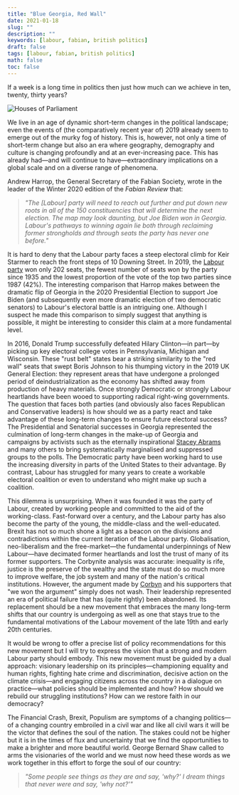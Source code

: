 ```yaml
---
title: "Blue Georgia, Red Wall"
date: 2021-01-18
slug: ""
description: ""
keywords: [labour, fabian, british politics]
draft: false
tags: [labour, fabian, british politics]
math: false
toc: false
---
```


If a week is a long time in politics then just how much can we achieve in ten, twenty, thirty years?

![Houses of Parliament](https://images.unsplash.com/photo-1608741432856-93fbd012ef0e?ixid=MXwxMjA3fDB8MHxwaG90by1wYWdlfHx8fGVufDB8fHw%3D&ixlib=rb-1.2.1&auto=format&fit=crop&w=3150&q=80)

We live in an age of dynamic short-term changes in the political landscape; even the events of (the comparatively recent year of) 2019 already seem to emerge out of the murky fog of history. This is, however, not only a time of short-term change but also an era where geography, demography and culture is changing profoundly and at an ever-increasing pace. This has already had—and will continue to have—extraordinary implications on a global scale and on a diverse range of phenomena.

Andrew Harrop, the General Secretary of the Fabian Society, wrote in the leader of the Winter 2020 edition of the *Fabian Review* that:

> *"The [Labour] party will need to reach out further and put down new roots in all of the 150 constituencies that will determine the next election. The map may look daunting, but Joe Biden won in Georgia. Labour's pathways to winning again lie both through reclaiming former strongholds and through seats the party has never one before."*

It is hard to deny that the Labour party faces a steep electoral climb for Keir Starmer to reach the front steps of 10 Downing Street. In 2019, the [Labour party][1] won only 202 seats, the fewest number of seats won by the party since 1935 and the lowest proportion of the vote of the top two parties since 1987 (42%). The interesting comparison that Harrop makes between the dramatic flip of Georgia in the 2020 Presidential Election to support Joe Biden (and subsequently even more dramatic election of two democratic senators) to Labour's electoral battle is an intriguing one. Although I suspect he made this comparison to simply suggest that anything is possible, it might be interesting to consider this claim at a more fundamental level.

In 2016, Donald Trump successfully defeated Hilary Clinton—in part—by picking up key electoral college votes in Pennsylvania, Michigan and Wisconsin. These "rust belt" states bear a striking similarity to the "red wall" seats that swept Boris Johnson to his thumping victory in the 2019 UK General Election: they represent areas that have undergone a prolonged period of deindustrialization as the economy has shifted away from production of heavy materials. Once strongly Democratic or strongly Labour heartlands have been wooed to supporting radical right-wing governments. The question that faces both parties (and obviously also faces Republican and Conservative leaders) is how should we as a party react and take advantage of these long-term changes to ensure future electoral success? The Presidential and Senatorial successes in Georgia represented the culmination of long-term changes in the make-up of Georgia and campaigns by activists such as the eternally inspirational [Stacey Abrams][2] and many others to bring systematically marginalised and suppressed groups to the polls. The Democratic party have been working hard to use the increasing diversity in parts of the United States to their advantage. By contrast, Labour has struggled for many years to create a workable electoral coalition or even to understand who might make up such a coalition.

This dilemma is unsurprising. When it was founded it was the party of Labour, created by working people and committed to the aid of the working-class. Fast-forward over a century, and the Labour party has also become the party of the young, the middle-class and the well-educated. Brexit has not so much shone a light as a beacon on the divisions and contradictions within the current iteration of the Labour party. Globalisation, neo-liberalism and the free-market—the fundamental underpinnings of New Labour—have decimated former heartlands and lost the trust of many of its former supporters. The Corbynite analysis was accurate: inequality is rife, justice is the preserve of the wealthy and the state must do so much more to improve welfare, the job system and many of the nation's critical institutions. However, the argument made by [Corbyn][3] and his supporters that "we won the argument" simply does not wash. Their leadership represented an era of political failure that has (quite rightly) been abandoned. Its replacement should be a new movement that embraces the many long-term shifts that our country is undergoing as well as one that stays true to the fundamental motivations of the Labour movement of the late 19th and early 20th centuries.

It would be wrong to offer a precise list of policy recommendations for this new movement but I will try to express the vision that a strong and modern Labour party should embody. This new movement must be guided by a dual approach: visionary leadership on its principles—championing equality and human rights, fighting hate crime and discrimination, decisive action on the climate crisis—and engaging citizens across the country in a dialogue on practice—what policies should be implemented and how? How should we rebuild our struggling institutions? How can we restore faith in our democracy?

The Financial Crash, Brexit, Populism are symptoms of a changing politics—of a changing country embroiled in a civil war and like all civil wars it will be the victor that defines the soul of the nation. The stakes could not be higher but it is in the times of flux and uncertainty that we find the opportunities to make a brighter and more beautiful world. George Bernard Shaw called to arms the visionaries of the world and we must now heed these words as we work together in this effort to forge the soul of our country:

> *"Some people see things as they are and say, 'why?' I dream things that never were and say, 'why not?'"*

[1]: <[https://en.wikipedia.org/wiki/United_Kingdom_general_elections_overview](https://en.wikipedia.org/wiki/United_Kingdom_general_elections_overview)>

[2]: <[https://fairfight.com/about-fair-fight/](https://fairfight.com/about-fair-fight/)>

[3]: <[https://www.theguardian.com/politics/2019/dec/14/we-won-the-argument-but-i-regret-we-didnt-convert-that-into-a-majority-for-change](https://www.theguardian.com/politics/2019/dec/14/we-won-the-argument-but-i-regret-we-didnt-convert-that-into-a-majority-for-change)>

